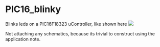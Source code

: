 # PIC16_blinky

Blinks leds on a PIC16F18323 uController, like shown here
![](blinky_LEDs.gif)

Not attaching any schematics, because its trivial to construct using the application note. 
